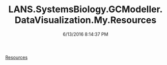 ﻿---
title: LANS.SystemsBiology.GCModeller.DataVisualization.My.Resources
date: 6/13/2016 8:14:37 PM
---

[Resources](T-LANS.SystemsBiology.GCModeller.DataVisualization.My.Resources.Resources.html)
